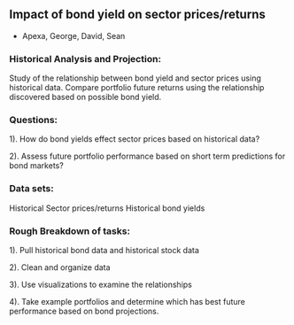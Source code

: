 ## Impact of bond yield on sector prices/returns

- Apexa, George, David, Sean

### Historical Analysis and Projection:
Study of the relationship between bond yield and sector prices using historical data. Compare portfolio future returns using the relationship discovered based on possible bond yield. 


### Questions:
1). How do bond yields effect sector prices based on historical data?

2). Assess future portfolio performance based on short term predictions for bond markets?

### Data sets:
Historical Sector prices/returns
Historical bond yields

### Rough Breakdown of tasks:
1). Pull historical bond data and historical stock data

2). Clean and organize data

3). Use visualizations to examine the relationships

4).  Take example portfolios and determine which has best future performance based on bond projections.
